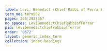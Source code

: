 ```yaml
---
label: Levi, Benedict (Chief Rabbi of Ferrar)
term_no: term552
pages: 265|292|357
no_spaces: LeviBenedictChiefRabbiofFerrar
pid: levibenedictchiefrabbiofferrar
order: '0572'
layout: generic_index_term
collection: index-headings
---
```


